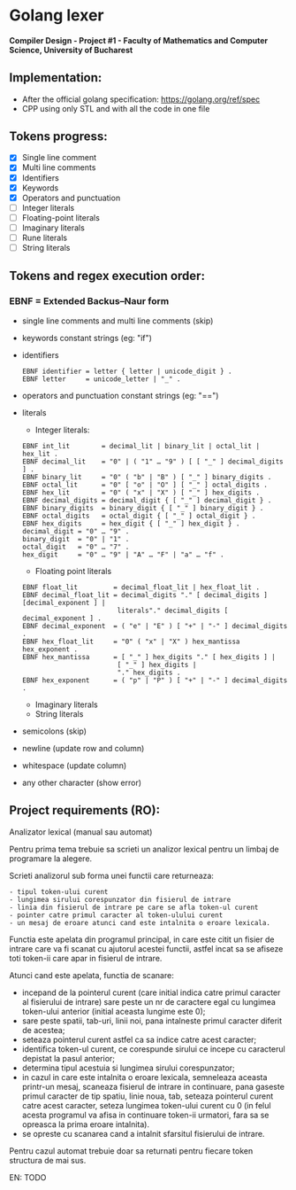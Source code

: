 # Golang lexer
#### Compiler Design - Project #1 - Faculty of Mathematics and Computer Science, University of Bucharest

## Implementation: 

- After the official golang specification: https://golang.org/ref/spec
- CPP using only STL and with all the code in one file

## Tokens progress:

- [x] Single line comment
- [x] Multi line comments
- [x] Identifiers
- [x] Keywords
- [x] Operators and punctuation
- [ ] Integer literals
- [ ] Floating-point literals
- [ ] Imaginary literals
- [ ] Rune literals
- [ ] String literals

## Tokens and regex execution order:

### EBNF = Extended Backus–Naur form

- single line comments and multi line comments (skip)
- keywords
    constant strings (eg: "if")
- identifiers       
    ```                
    EBNF identifier = letter { letter | unicode_digit } .
    EBNF letter     = unicode_letter | "_" .
    ```
- operators and punctuation
    constant strings (eg: "==")
- literals
    - Integer literals:
    ```
    EBNF int_lit        = decimal_lit | binary_lit | octal_lit | hex_lit .
    EBNF decimal_lit    = "0" | ( "1" … "9" ) [ [ "_" ] decimal_digits ] .
    EBNF binary_lit     = "0" ( "b" | "B" ) [ "_" ] binary_digits .
    EBNF octal_lit      = "0" [ "o" | "O" ] [ "_" ] octal_digits .
    EBNF hex_lit        = "0" ( "x" | "X" ) [ "_" ] hex_digits .
    EBNF decimal_digits = decimal_digit { [ "_" ] decimal_digit } .
    EBNF binary_digits  = binary_digit { [ "_" ] binary_digit } .
    EBNF octal_digits   = octal_digit { [ "_" ] octal_digit } .
    EBNF hex_digits     = hex_digit { [ "_" ] hex_digit } .
    decimal_digit = "0" … "9" .
    binary_digit  = "0" | "1" .
    octal_digit   = "0" … "7" .
    hex_digit     = "0" … "9" | "A" … "F" | "a" … "f" .
    ```
    
    - Floating point literals
    ```
    EBNF float_lit         = decimal_float_lit | hex_float_lit .
    EBNF decimal_float_lit = decimal_digits "." [ decimal_digits ] [decimal_exponent ] | 
    						literals"." decimal_digits [ decimal_exponent ] .
    EBNF decimal_exponent  = ( "e" | "E" ) [ "+" | "-" ] decimal_digits .
    EBNF hex_float_lit     = "0" ( "x" | "X" ) hex_mantissa hex_exponent .
    EBNF hex_mantissa      = [ "_" ] hex_digits "." [ hex_digits ] |
						    [ "_" ] hex_digits | 
						    "." hex_digits .
    EBNF hex_exponent      = ( "p" | "P" ) [ "+" | "-" ] decimal_digits .
    ```
    - Imaginary literals
    - String literals
    
- semicolons (skip)
- newline (update row and column)
- whitespace (update column)
- any other character (show error)

## Project requirements (RO):

Analizator lexical (manual sau automat)

Pentru prima tema trebuie sa scrieti un analizor lexical pentru un limbaj de programare la alegere. 

Scrieti analizorul sub forma unei functii care returneaza:

```
- tipul token-ului curent
- lungimea sirului corespunzator din fisierul de intrare
- linia din fisierul de intrare pe care se afla token-ul curent
- pointer catre primul caracter al token-ulului curent
- un mesaj de eroare atunci cand este intalnita o eroare lexicala.
```

Functia este apelata din programul principal, in care este citit un fisier de intrare care va fi scanat cu ajutorul acestei functii, astfel incat sa se afiseze toti token-ii care apar in fisierul de intrare. 

Atunci cand este apelata, functia de scanare:

- incepand de la pointerul curent (care initial indica catre primul caracter al fisierului de intrare) sare peste un nr de caractere egal cu lungimea token-ului anterior (initial aceasta lungime este 0);
- sare peste spatii, tab-uri, linii noi, pana intalneste primul caracter diferit de acestea; 
- seteaza pointerul curent astfel ca sa indice catre acest caracter;
- identifica token-ul curent, ce corespunde sirului ce incepe cu caracterul depistat la pasul anterior; 
- determina tipul acestuia si lungimea sirului corespunzator;
- in cazul in care este intalnita o eroare lexicala, semneleaza aceasta printr-un mesaj, scaneaza fisierul de intrare in continuare, pana gaseste primul caracter de tip spatiu, linie noua, tab, seteaza pointerul curent catre acest caracter, seteza lungimea token-ului curent cu 0 (in felul acesta programul va afisa in continuare token-ii urmatori, fara sa se opreasca la prima eroare intalnita).
- se opreste cu scanarea cand a intalnit sfarsitul fisierului de intrare.

Pentru cazul automat trebuie doar sa returnati pentru fiecare token structura de mai sus.

EN: TODO

